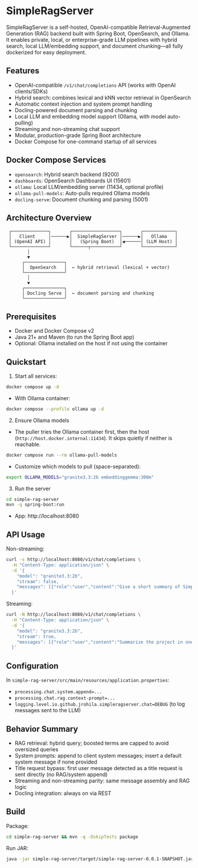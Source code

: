 # SimpleRagServer

SimpleRagServer is a self-hosted, OpenAI-compatible Retrieval-Augmented Generation (RAG) backend built with Spring Boot, OpenSearch, and Ollama. It enables private, local, or enterprise-grade LLM pipelines with hybrid search, local LLM/embedding support, and document chunking—all fully dockerized for easy deployment.

## Features
- OpenAI-compatible `/v1/chat/completions` API (works with OpenAI clients/SDKs)
- Hybrid search: combines lexical and kNN vector retrieval in OpenSearch
- Automatic context injection and system prompt handling
- Docling-powered document parsing and chunking
- Local LLM and embedding model support (Ollama, with model auto-pulling)
- Streaming and non-streaming chat support
- Modular, production-grade Spring Boot architecture
- Docker Compose for one-command startup of all services

## Docker Compose Services
- `opensearch`: Hybrid search backend (9200)
- `dashboards`: OpenSearch Dashboards UI (15601)
- `ollama`: Local LLM/embedding server (11434, optional profile)
- `ollama-pull-models`: Auto-pulls required Ollama models
- `docling-serve`: Document chunking and parsing (5001)

## Architecture Overview
```
 ┌──────────────┐       ┌──────────────────┐       ┌────────────┐
 │   Client     │──────▶│  SimpleRagServer │──────▶│   Ollama   │
 │ (OpenAI API) │       │   (Spring Boot)  │◀──────│ (LLM Host) │
 └──────────────┘       └──────┬───────────┘       └────────────┘
        │
        ▼
      ┌───────────────┐
      │  OpenSearch   │  ← hybrid retrieval (lexical + vector)
      └───────────────┘
        │
        ▼
      ┌───────────────┐
      │ Docling Serve │  ← document parsing and chunking
      └───────────────┘
```

## Prerequisites
- Docker and Docker Compose v2
- Java 21+ and Maven (to run the Spring Boot app)
- Optional: Ollama installed on the host if not using the container

## Quickstart

1) Start all services:
```bash
docker compose up -d
```
- With Ollama container:
```bash
docker compose --profile ollama up -d
```

2) Ensure Ollama models
- The puller tries the Ollama container first, then the host (`http://host.docker.internal:11434`). It skips quietly if neither is reachable.
```bash
docker compose run --rm ollama-pull-models
```
- Customize which models to pull (space-separated):
```bash
export OLLAMA_MODELS="granite3.3:2b embeddinggemma:300m"
```

3) Run the server
```bash
cd simple-rag-server
mvn -q spring-boot:run
```
- App: http://localhost:8080

## API Usage

Non-streaming:
```bash
curl -s http://localhost:8080/v1/chat/completions \
  -H "Content-Type: application/json" \
  -d '{
    "model": "granite3.3:2b",
    "stream": false,
    "messages": [{"role":"user","content":"Give a short summary of SimpleRagServer."}]
  }'
```

Streaming:
```bash
curl -N http://localhost:8080/v1/chat/completions \
  -H "Content-Type: application/json" \
  -d '{
    "model": "granite3.3:2b",
    "stream": true,
    "messages": [{"role":"user","content":"Summarize the project in one paragraph."}]
  }'
```

## Configuration

In `simple-rag-server/src/main/resources/application.properties`:
- `processing.chat.system.append=...`
- `processing.chat.rag.context-prompt=...`
- `logging.level.io.github.jrohila.simpleragserver.chat=DEBUG` (to log messages sent to the LLM)

## Behavior Summary
- RAG retrieval: hybrid query; boosted terms are capped to avoid oversized queries
- System prompts: append to client system messages; insert a default system message if none provided
- Title request bypass: first user message detected as a title request is sent directly (no RAG/system append)
- Streaming and non-streaming parity: same message assembly and RAG logic
- Docling integration: always on via REST

## Build

Package:
```bash
cd simple-rag-server && mvn -q -DskipTests package
```

Run JAR:
```bash
java -jar simple-rag-server/target/simple-rag-server-0.0.1-SNAPSHOT.jar
```
